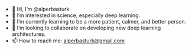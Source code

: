 - 👋 Hi, I’m @alperbasturk
- 👀 I’m interested in science, especially deep learning.
- 🌱 I’m currently learning to be a more patient, calmer, and better person.
- 💞️ I’m looking to collaborate on developing new deep learning architectures.
- 📫 How to reach me: alperbasturk@gmail.com

<!---
alperbasturk/alperbasturk is a ✨ special ✨ repository because its `README.md` (this file) appears on your GitHub profile.
You can click the Preview link to take a look at your changes.
--->
